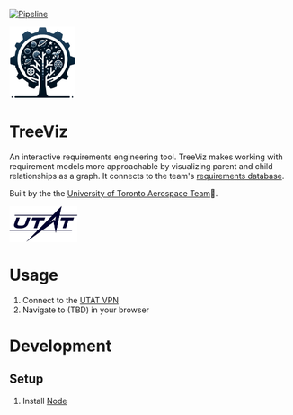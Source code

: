 [![Pipeline](https://github.com/utat-ss/tree-visualizer/actions/workflows/pipeline.yml/badge.svg)](https://github.com/utat-ss/tree-visualizer/actions/workflows/pipeline.yml)

<img src="img/treeviz-logo.png" height="128">

# TreeViz
An interactive requirements engineering tool. TreeViz makes working with requirement models more approachable by visualizing parent and child relationships as a graph. It connects to the team's [requirements database](https://www.notion.so/utat-ss/b9c7195bd9fa414a97ee704f503a0e9f?v=0f0b8595c5a943f5b01190c34206415b&pvs=4).

Built by the the [University of Toronto Aerospace Team](https://www.utat.ca/space-systems):milky_way:.

<img src="img/utat-logo.png" height="64">

# Usage
1. Connect to the [UTAT VPN](https://www.notion.so/utat-ss/OpenVPN-db39f3bb05ab470688e540b9827473f7?pvs=4)
1. Navigate to (TBD) in your browser


# Development

## Setup
1. Install [Node](https://nodejs.org/en)
